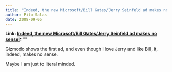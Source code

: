 ```yaml
---
title: "Indeed, the new Microsoft/Bill Gates/Jerry Seinfeld ad makes no sense!"
author: Pito Salas
date: 2008-09-05
---
```


**Link: [Indeed, the new Microsoft/Bill Gates/Jerry Seinfeld ad makes no sense!](None):** ""

Gizmodo shows the first ad, and even though I love Jerry and like Bill, it,
indeed, makes no sense.

Maybe I am just to literal minded.


